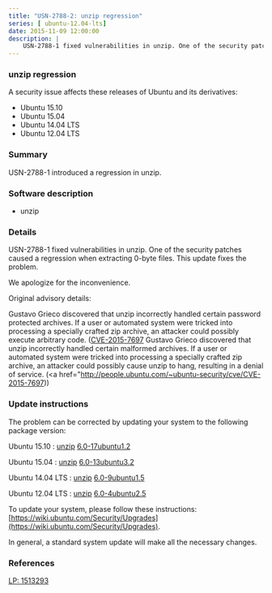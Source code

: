 ```yaml
---
title: "USN-2788-2: unzip regression"
series: [ ubuntu-12.04-lts]
date: 2015-11-09 12:00:00
description: |
    USN-2788-1 fixed vulnerabilities in unzip. One of the security patches caused a regression when extracting 0-byte files. This update fixes the problem.
--- 
```

 
 


### unzip regression

A security issue affects these releases of Ubuntu and its derivatives:

* Ubuntu 15.10
* Ubuntu 15.04
* Ubuntu 14.04 LTS
* Ubuntu 12.04 LTS

### Summary

USN-2788-1 introduced a regression in unzip. 

### Software description

* unzip 

### Details

USN-2788-1 fixed vulnerabilities in unzip. One of the security patches caused a regression when extracting 0-byte files. This update fixes the problem.

We apologize for the inconvenience.

Original advisory details:

 Gustavo Grieco discovered that unzip incorrectly handled certain password protected archives. If a user or automated system were tricked into processing a specially crafted zip archive, an attacker could possibly execute arbitrary code. ([CVE-2015-7697](http://people.ubuntu.com/~ubuntu-security/cve/CVE-2015-7696">CVE-2015-7696</a>) Gustavo Grieco discovered that unzip incorrectly handled certain malformed archives. If a user or automated system were tricked into processing a specially crafted zip archive, an attacker could possibly cause unzip to hang, resulting in a denial of service. (<a href="http://people.ubuntu.com/~ubuntu-security/cve/CVE-2015-7697)) 

### Update instructions

The problem can be corrected by updating your system to the following package version:

Ubuntu 15.10
 : [unzip](https://launchpad.net/ubuntu/+source/unzip) <span> [6.0-17ubuntu1.2](https://launchpad.net/ubuntu/+source/unzip/6.0-17ubuntu1.2) </span> 

Ubuntu 15.04
 : [unzip](https://launchpad.net/ubuntu/+source/unzip) <span> [6.0-13ubuntu3.2](https://launchpad.net/ubuntu/+source/unzip/6.0-13ubuntu3.2) </span> 

Ubuntu 14.04 LTS
 : [unzip](https://launchpad.net/ubuntu/+source/unzip) <span> [6.0-9ubuntu1.5](https://launchpad.net/ubuntu/+source/unzip/6.0-9ubuntu1.5) </span> 

Ubuntu 12.04 LTS
 : [unzip](https://launchpad.net/ubuntu/+source/unzip) <span> [6.0-4ubuntu2.5](https://launchpad.net/ubuntu/+source/unzip/6.0-4ubuntu2.5) </span> 

To update your system, please follow these instructions: [https://wiki.ubuntu.com/Security/Upgrades](https://wiki.ubuntu.com/Security/Upgrades).

In general, a standard system update will make all the necessary changes. 

### References

 
 [LP: 1513293](https://launchpad.net/bugs/1513293)
 


